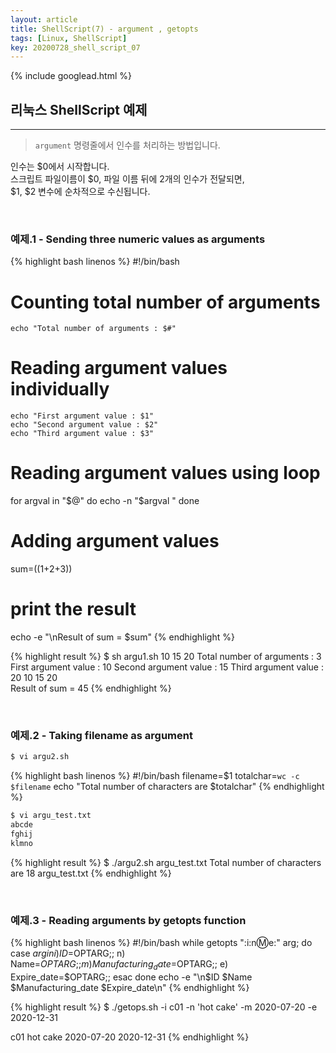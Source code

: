 ```yaml
---
layout: article
title: ShellScript(7) - argument , getopts
tags: [Linux, ShellScript]
key: 20200728_shell_script_07
---
```


{% include googlead.html %}

## 리눅스 ShellScript 예제
---

> `argument` 명령줄에서 인수를 처리하는 방법입니다.<br>

인수는 $0에서 시작합니다.  
스크립트 파일이름이 $0, 파일 이름 뒤에 2개의 인수가 전달되면,  
$1, $2 변수에 순차적으로 수신됩니다.

<br>

### 예제.1 - Sending three numeric values as arguments

{% highlight bash linenos %}
#!/bin/bash

# Counting total number of arguments
    echo "Total number of arguments : $#"

# Reading argument values individually
    echo "First argument value : $1"
    echo "Second argument value : $2"
    echo "Third argument value : $3"

# Reading argument values using loop
for argval in "$@"
do
    echo -n "$argval  "
done

# Adding argument values
sum=$(($1+$2+$3))

# print the result
echo -e "\nResult of sum = $sum"
{% endhighlight %}

{% highlight result %}
$ sh argu1.sh 10 15 20
Total number of arguments : 3
First argument value : 10
Second argument value : 15
Third argument value : 20
10  15  20  
Result of sum = 45
{% endhighlight %}

<br>

### 예제.2 - Taking filename as argument

```bash
$ vi argu2.sh
```

{% highlight bash linenos %}
#!/bin/bash
filename=$1
totalchar=`wc -c $filename`
    echo "Total number of characters are $totalchar"
{% endhighlight %}

```bash
$ vi argu_test.txt
abcde
fghij
klmno
```
{% highlight result %}
$ ./argu2.sh argu_test.txt
Total number of characters are 18 argu_test.txt
{% endhighlight %}

<br>

### 예제.3 - Reading arguments by getopts function

{% highlight bash linenos %}
#!/bin/bash
while getopts ":i:n:m:e:" arg; do
  case $arg in
    i) ID=$OPTARG;;
    n) Name=$OPTARG;;
    m) Manufacturing_date=$OPTARG;;
    e) Expire_date=$OPTARG;;
  esac
done
echo -e "\n$ID  $Name   $Manufacturing_date $Expire_date\n"
{% endhighlight %}

{% highlight result %}
$ ./getops.sh -i c01 -n 'hot cake' -m 2020-07-20 -e 2020-12-31

c01  hot cake   2020-07-20 2020-12-31
{% endhighlight %}
